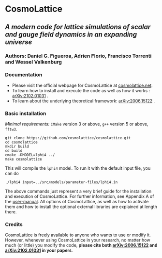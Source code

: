 # CosmoLattice

## *A modern code for lattice simulations of scalar and gauge field dynamics in an expanding universe*
### Authors: Daniel G. Figueroa, Adrien Florio, Francisco Torrenti and Wessel Valkenburg

### Documentation

- Please visit the official webpage for CosmoLattice at [cosmolattice.net](https://cosmolattice.net).
- To learn how to install and execute the code as well as how it works :  <a href=https://arxiv.org/pdf/2102.01031.pdf target="_blank" rel="noopener noreferrer" > arXiv:2102.01031</a> .
- To learn about the underlying theoretical framework: <a href=https://arxiv.org/pdf/2006.15122.pdf target="_blank" rel="noopener noreferrer" > arXiv:2006.15122</a> .

### Basic installation

*Minimal requirements:* `CMake` version 3 or above, `g++` version 5 or above, `fftw3`.

```
git clone https://github.com/cosmolattice/cosmolattice.git
cd cosmolattice   
mkdir build                     
cd build                        
cmake -DMODEL=lphi4 ../
make cosmolattice
```

This will compile the ``lphi4`` model. To run it with the default input file, you can do

``
./lphi4 input=../src/models/parameter-files/lphi4.in
``

The above commands just represent a very brief guide for the installation and execution of CosmoLattice. 
For further information, see  Appendix A of the <a href=https://arxiv.org/pdf/2102.01031.pdf target="_blank" rel="noopener noreferrer" >user-manual</a>.
All options of CosmoLattice, as well as how to activate them and how to install the optional external 
libraries are explained at length there.

### Credits

CosmoLattice is freely available to anyone who wants to use or modify it. However, whenever 
using CosmoLattice in your research, no matter how much (or little) you modify the code, 
<b>please cite both <a href=https://arxiv.org/pdf/2006.15122.pdf target="_blank" rel="noopener noreferrer" > arXiv:2006.15122</a> 
and <a href=https://arxiv.org/pdf/2102.01031.pdf target="_blank" rel="noopener noreferrer" > arXiv:2102.01031</a> in your papers</b>. 
